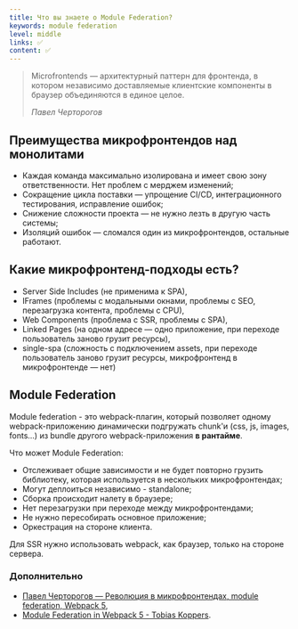 ```yaml
---
title: Что вы знаете о Module Federation?
keywords: module federation
level: middle
links: ✅
content: ✅
---
```


> Microfrontends — архитектурный паттерн для фронтенда, в котором независимо доставляемые клиентские компоненты в браузер объединяются в единое целое.
> 
> _Павел Черторогов_

## Преимущества микрофронтендов над монолитами

- Каждая команда максимально изолирована и имеет свою зону ответственности. Нет проблем с мерджем изменений;
- Сокращение цикла поставки — упрощение CI/CD, интеграционного тестирования, исправление ошибок;
- Снижение сложности проекта — не нужно лезть в другую часть системы;
- Изоляций ошибок — сломался один из микрофронтендов, остальные работают.

## Какие микрофронтенд-подходы есть?

- Server Side Includes (не применима к SPA),
- IFrames (проблемы с модальными окнами, проблемы с SEO, перезагрузка контента, проблемы с CPU),
- Web Components (проблема с SSR, проблемы с SPA),
- Linked Pages (на одном адресе — одно приложение, при переходе пользователь заново грузит ресурсы),
- single-spa (сложность с подключением assets, при переходе пользователь заново грузит ресурсы, микрофронтенд в микрофронтенде — нет) 

## Module Federation

Module federation - это webpack-плагин, который позволяет одному webpack-приложению динамически подгружать chunk'и (css, js, images, fonts...) из bundle другого webpack-приложения **в рантайме**.

Что может Module Federation:
- Отслеживает общие зависимости и не будет повторно грузить библиотеку, которая используется в нескольких микрофронтендах;
- Могут деплоиться независимо - standalone;
- Сборка происходит налету в браузере;
- Нет перезагрузки при переходе между микрофронтендами;
- Не нужно пересобирать основное приложение;
- Оркестрация на стороне клиента.

Для SSR нужно использовать webpack, как браузер, только на стороне сервера.

### Дополнительно
- [Павел Черторогов — Революция в микрофронтендах, module federation, Webpack 5](https://youtu.be/pcY8-pDGLkI),
- [Module Federation in Webpack 5 - Tobias Koppers](https://youtu.be/gmUm7CTsNhk).